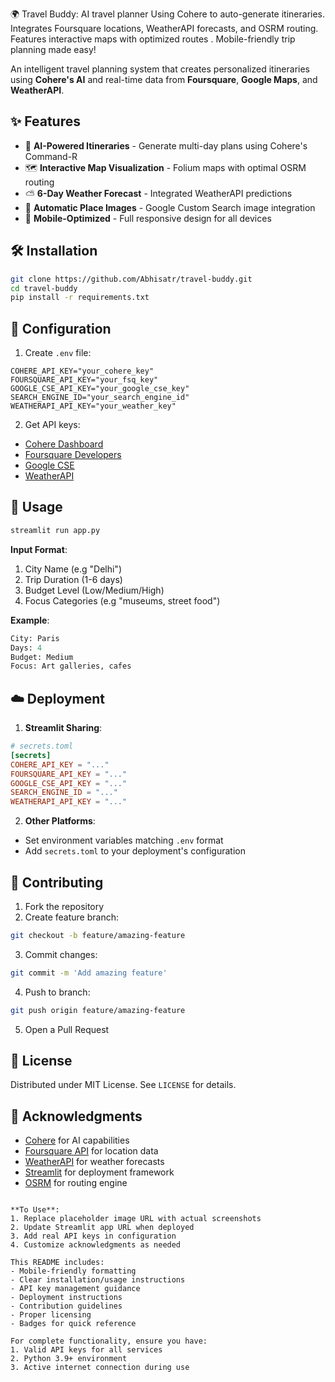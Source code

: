 
🌍 Travel Buddy: AI travel planner 
Using Cohere to auto-generate itineraries.
Integrates Foursquare locations, WeatherAPI forecasts, and OSRM routing. Features interactive maps with optimized routes . Mobile-friendly trip planning made easy!


An intelligent travel planning system that creates personalized itineraries using **Cohere's AI** and real-time data from **Foursquare**, **Google Maps**, and **WeatherAPI**.

## ✨ Features

- 🧠 **AI-Powered Itineraries** - Generate multi-day plans using Cohere's Command-R
- 🗺️ **Interactive Map Visualization** - Folium maps with optimal OSRM routing
- ⛅ **6-Day Weather Forecast** - Integrated WeatherAPI predictions
- 📸 **Automatic Place Images** - Google Custom Search image integration
- 📱 **Mobile-Optimized** - Full responsive design for all devices

## 🛠️ Installation

```bash
git clone https://github.com/Abhisatr/travel-buddy.git
cd travel-buddy
pip install -r requirements.txt
```

## 🔑 Configuration

1. Create `.env` file:
```env
COHERE_API_KEY="your_cohere_key"
FOURSQUARE_API_KEY="your_fsq_key"
GOOGLE_CSE_API_KEY="your_google_cse_key"
SEARCH_ENGINE_ID="your_search_engine_id"
WEATHERAPI_API_KEY="your_weather_key"
```

2. Get API keys:
- [Cohere Dashboard](https://dashboard.cohere.com/)
- [Foursquare Developers](https://foursquare.com/developers/)
- [Google CSE](https://programmablesearchengine.google.com/)
- [WeatherAPI](https://www.weatherapi.com/)

## 🚀 Usage

```bash
streamlit run app.py
```

**Input Format**:
1. City Name (e.g "Delhi")
2. Trip Duration (1-6 days)
3. Budget Level (Low/Medium/High)
4. Focus Categories (e.g "museums, street food")

**Example**:
```python
City: Paris
Days: 4 
Budget: Medium
Focus: Art galleries, cafes
```

## ☁️ Deployment

1. **Streamlit Sharing**:
```toml
# secrets.toml
[secrets]
COHERE_API_KEY = "..."
FOURSQUARE_API_KEY = "..."
GOOGLE_CSE_API_KEY = "..."
SEARCH_ENGINE_ID = "..."
WEATHERAPI_API_KEY = "..."
```

2. **Other Platforms**:
- Set environment variables matching `.env` format
- Add `secrets.toml` to your deployment's configuration

## 🤝 Contributing

1. Fork the repository
2. Create feature branch:
```bash
git checkout -b feature/amazing-feature
```
3. Commit changes:
```bash
git commit -m 'Add amazing feature'
```
4. Push to branch:
```bash
git push origin feature/amazing-feature
```
5. Open a Pull Request

## 📜 License

Distributed under MIT License. See `LICENSE` for details.

## 🙏 Acknowledgments

- [Cohere](https://cohere.com) for AI capabilities
- [Foursquare API](https://developer.foursquare.com/) for location data
- [WeatherAPI](https://www.weatherapi.com/) for weather forecasts
- [Streamlit](https://streamlit.io) for deployment framework
- [OSRM](http://project-osrm.org/) for routing engine

```

**To Use**:
1. Replace placeholder image URL with actual screenshots
2. Update Streamlit app URL when deployed
3. Add real API keys in configuration
4. Customize acknowledgments as needed

This README includes:
- Mobile-friendly formatting
- Clear installation/usage instructions
- API key management guidance
- Deployment instructions
- Contribution guidelines
- Proper licensing
- Badges for quick reference

For complete functionality, ensure you have:
1. Valid API keys for all services
2. Python 3.9+ environment
3. Active internet connection during use
